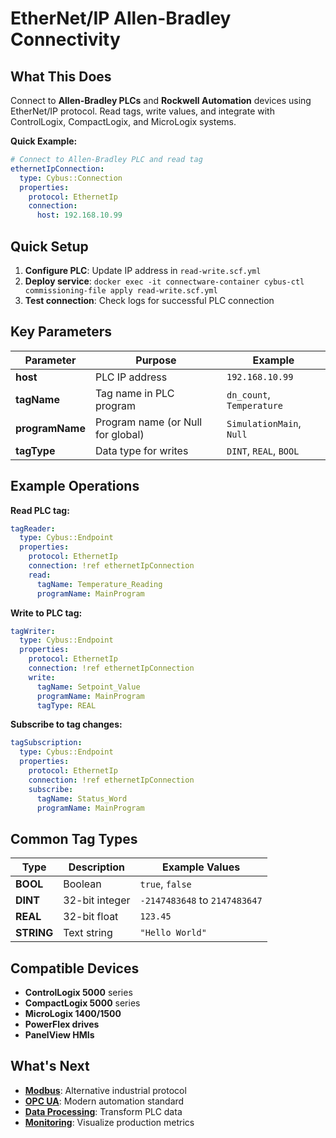 # EtherNet/IP Allen-Bradley Connectivity

## What This Does
Connect to **Allen-Bradley PLCs** and **Rockwell Automation** devices using EtherNet/IP protocol. Read tags, write values, and integrate with ControlLogix, CompactLogix, and MicroLogix systems.

**Quick Example:**
```yaml
# Connect to Allen-Bradley PLC and read tag
ethernetIpConnection:
  type: Cybus::Connection
  properties:
    protocol: EthernetIp
    connection:
      host: 192.168.10.99
```

## Quick Setup
1. **Configure PLC**: Update IP address in `read-write.scf.yml`
2. **Deploy service**: `docker exec -it connectware-container cybus-ctl commissioning-file apply read-write.scf.yml`
3. **Test connection**: Check logs for successful PLC connection

## Key Parameters

| Parameter | Purpose | Example |
|-----------|---------|---------|
| **host** | PLC IP address | `192.168.10.99` |
| **tagName** | Tag name in PLC program | `dn_count`, `Temperature` |
| **programName** | Program name (or Null for global) | `SimulationMain`, `Null` |
| **tagType** | Data type for writes | `DINT`, `REAL`, `BOOL` |

## Example Operations

**Read PLC tag:**
```yaml
tagReader:
  type: Cybus::Endpoint
  properties:
    protocol: EthernetIp
    connection: !ref ethernetIpConnection
    read:
      tagName: Temperature_Reading
      programName: MainProgram
```

**Write to PLC tag:**
```yaml
tagWriter:
  type: Cybus::Endpoint
  properties:
    protocol: EthernetIp
    connection: !ref ethernetIpConnection
    write:
      tagName: Setpoint_Value
      programName: MainProgram
      tagType: REAL
```

**Subscribe to tag changes:**
```yaml
tagSubscription:
  type: Cybus::Endpoint
  properties:
    protocol: EthernetIp
    connection: !ref ethernetIpConnection
    subscribe:
      tagName: Status_Word
      programName: MainProgram
```

## Common Tag Types

| Type | Description | Example Values |
|------|-------------|----------------|
| **BOOL** | Boolean | `true`, `false` |
| **DINT** | 32-bit integer | `-2147483648` to `2147483647` |
| **REAL** | 32-bit float | `123.45` |
| **STRING** | Text string | `"Hello World"` |

## Compatible Devices
- **ControlLogix 5000** series
- **CompactLogix 5000** series  
- **MicroLogix 1400/1500**
- **PowerFlex drives**
- **PanelView HMIs**

## What's Next
- **[Modbus](../modbus)**: Alternative industrial protocol
- **[OPC UA](../opcua)**: Modern automation standard
- **[Data Processing](../../data-processing)**: Transform PLC data
- **[Monitoring](../../monitoring)**: Visualize production metrics
